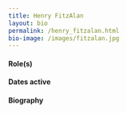 ```yaml
---
title: Henry FitzAlan
layout: bio
permalink: /henry_fitzalan.html
bio-image: /images/fitzalan.jpg
---
```


#### Role(s)

#### Dates active

#### Biography